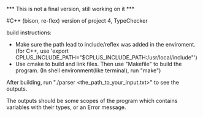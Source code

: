 *** This is not a final version, still working on it ***

#C++ (bison, re-flex) version of project 4, TypeChecker

build instructions: 
* Make sure the path lead to include/reflex was added in the enviroment. (for C++, use 'export CPLUS_INCLUDE_PATH="$CPLUS_INCLUDE_PATH:/usr/local/include"')
* Use cmake to build and link files. Then use "Makefile" to build the program. (In shell environment(like terminal), run "make")

After building, run "./parser <the_path_to_your_input.txt>" to see the outputs. 

The outputs should be some scopes of the program which contains variables with their types, or an Error message.
